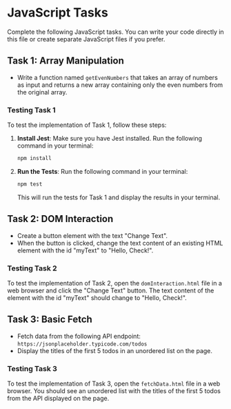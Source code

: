 # JavaScript Tasks

Complete the following JavaScript tasks. You can write your code directly in this file or create separate JavaScript files if you prefer.

## Task 1: Array Manipulation

- Write a function named `getEvenNumbers` that takes an array of numbers as input and returns a new array containing only the even numbers from the original array.

### Testing Task 1

To test the implementation of Task 1, follow these steps:

1. **Install Jest**:
   Make sure you have Jest installed. Run the following command in your terminal:

   ```bash
   npm install
   ```

2. **Run the Tests**:
   Run the following command in your terminal:

   ```bash
   npm test
   ```

   This will run the tests for Task 1 and display the results in your terminal.

## Task 2: DOM Interaction

- Create a button element with the text "Change Text".
- When the button is clicked, change the text content of an existing HTML element with the id "myText" to "Hello, Check!".

### Testing Task 2

To test the implementation of Task 2, open the `domInteraction.html` file in a web browser and click the "Change Text" button. The text content of the element with the id "myText" should change to "Hello, Check!".

## Task 3: Basic Fetch

- Fetch data from the following API endpoint: `https://jsonplaceholder.typicode.com/todos`
- Display the titles of the first 5 todos in an unordered list on the page.

### Testing Task 3

To test the implementation of Task 3, open the `fetchData.html` file in a web browser. You should see an unordered list with the titles of the first 5 todos from the API displayed on the page.
